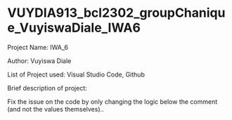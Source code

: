 # VUYDIA913_bcl2302_groupChanique_VuyiswaDiale_IWA6

Project Name: IWA_6

Author: Vuyiswa Diale

List of Project used: Visual Studio Code, Github

Brief description of project:

Fix the issue on the code by only changing the logic below the comment (and not the values themselves)..
